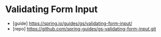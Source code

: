 # Validating Form Input

- [guide] https://spring.io/guides/gs/validating-form-input/
- [repo]  https://github.com/spring-guides/gs-validating-form-input.git

